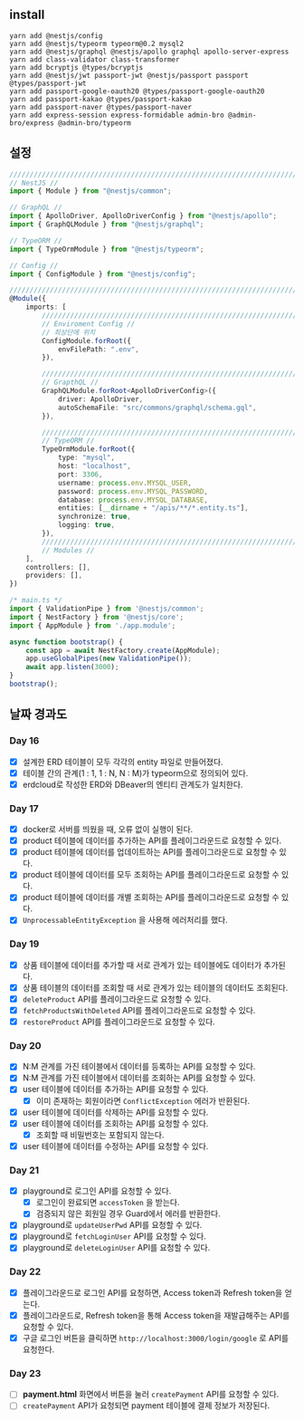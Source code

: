## install

```
yarn add @nestjs/config
yarn add @nestjs/typeorm typeorm@0.2 mysql2
yarn add @nestjs/graphql @nestjs/apollo graphql apollo-server-express
yarn add class-validator class-transformer
yarn add bcryptjs @types/bcryptjs
yarn add @nestjs/jwt passport-jwt @nestjs/passport passport @types/passport-jwt
yarn add passport-google-oauth20 @types/passport-google-oauth20
yarn add passport-kakao @types/passport-kakao
yarn add passport-naver @types/passport-naver
yarn add express-session express-formidable admin-bro @admin-bro/express @admin-bro/typeorm
```

## 설정

```typescript
///////////////////////////////////////////////////////////////////////////
// NestJS //
import { Module } from "@nestjs/common";

// GraphQL //
import { ApolloDriver, ApolloDriverConfig } from "@nestjs/apollo";
import { GraphQLModule } from "@nestjs/graphql";

// TypeORM //
import { TypeOrmModule } from "@nestjs/typeorm";

// Config //
import { ConfigModule } from "@nestjs/config";

///////////////////////////////////////////////////////////////////////////
@Module({
    imports: [
        ///////////////////////////////////////////////////////////////////////////
        // Enviroment Config //
        // 최상단에 위치
        ConfigModule.forRoot({
            envFilePath: ".env",
        }),

        ///////////////////////////////////////////////////////////////////////////
        // GrapthQL //
        GraphQLModule.forRoot<ApolloDriverConfig>({
            driver: ApolloDriver,
            autoSchemaFile: "src/commons/graphql/schema.gql",
        }),

        ///////////////////////////////////////////////////////////////////////////
        // TypeORM //
        TypeOrmModule.forRoot({
            type: "mysql",
            host: "localhost",
            port: 3306,
            username: process.env.MYSQL_USER,
            password: process.env.MYSQL_PASSWORD,
            database: process.env.MYSQL_DATABASE,
            entities: [__dirname + "/apis/**/*.entity.ts"],
            synchronize: true,
            logging: true,
        }),
        ///////////////////////////////////////////////////////////////////////////
        // Modules //
    ],
    controllers: [],
    providers: [],
})
```

```typescript
/* main.ts */
import { ValidationPipe } from '@nestjs/common';
import { NestFactory } from '@nestjs/core';
import { AppModule } from './app.module';

async function bootstrap() {
    const app = await NestFactory.create(AppModule);
    app.useGlobalPipes(new ValidationPipe());
    await app.listen(3000);
}
bootstrap();
```

## 날짜 경과도

### Day 16

-   [x] 설계한 ERD 테이블이 모두 각각의 entity 파일로 만들어졌다.
-   [x] 테이블 간의 관계(1 : 1, 1 : N, N : M)가 typeorm으로 정의되어 있다.
-   [x] erdcloud로 작성한 ERD와 DBeaver의 엔티티 관계도가 일치한다.

### Day 17

-   [x] docker로 서버를 띄웠을 때, 오류 없이 실행이 된다.
-   [x] product 테이블에 데이터를 추가하는 API를 플레이그라운드로 요청할 수 있다.
-   [x] product 테이블에 데이터를 업데이트하는 API를 플레이그라운드로 요청할 수 있다.
-   [x] product 테이블에 데이터를 모두 조회하는 API를 플레이그라운드로 요청할 수 있다.
-   [x] product 테이블에 데이터를 개별 조회하는 API를 플레이그라운드로 요청할 수 있다.
-   [x] `UnprocessableEntityException` 을 사용해 에러처리를 했다.

### Day 19

-   [x] 상품 테이블에 데이터를 추가할 때 서로 관계가 있는 테이블에도 데이터가 추가된다.
-   [x] 상품 테이블의 데이터를 조회할 때 서로 관계가 있는 테이블의 데이터도 조회된다.
-   [x] `deleteProduct` API를 플레이그라운드로 요청할 수 있다.
-   [x] `fetchProductsWithDeleted` API를 플레이그라운드로 요청할 수 있다.
-   [x] `restoreProduct` API를 플레이그라운드로 요청할 수 있다.

### Day 20

-   [x] N:M 관계를 가진 테이블에서 데이터를 등록하는 API를 요청할 수 있다.
-   [x] N:M 관계를 가진 테이블에서 데이터를 조회하는 API를 요청할 수 있다.
-   [x] user 테이블에 데이터를 추가하는 API를 요청할 수 있다.
    -   [x] 이미 존재하는 회원이라면 `ConflictException` 에러가 반환된다.
-   [x] user 테이블에 데이터를 삭제하는 API를 요청할 수 있다.
-   [x] user 테이블에 데이터를 조회하는 API를 요청할 수 있다.
    -   [x] 조회할 때 비밀번호는 포함되지 않는다.
-   [x] user 테이블에 데이터를 수정하는 API를 요청할 수 있다.

### Day 21

-   [x] playground로 로그인 API를 요청할 수 있다.
    -   [x] 로그인이 완료되면 `accessToken` 을 받는다.
    -   [x] 검증되지 않은 회원일 경우 Guard에서 에러를 반환한다.
-   [x] playground로 `updateUserPwd` API를 요청할 수 있다.
-   [x] playground로 `fetchLoginUser` API를 요청할 수 있다.
-   [x] playground로 `deleteLoginUser` API를 요청할 수 있다.

### Day 22

-   [x] 플레이그라운드로 로그인 API를 요청하면, Access token과 Refresh token을 얻는다.
-   [x] 플레이그라운드로, Refresh token을 통해 Access token을 재발급해주는 API를 요청할 수 있다.
-   [x] 구글 로그인 버튼을 클릭하면 `http://localhost:3000/login/google` 로 API를 요청한다.

### Day 23

-   [ ] **payment.html** 화면에서 버튼을 눌러 `createPayment` API를 요청할 수 있다.
-   [ ] `createPayment` API가 요청되면 payment 테이블에 결제 정보가 저장된다.
